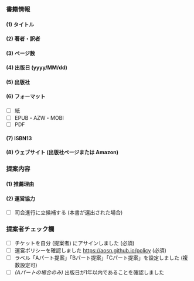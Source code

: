 ### 書籍情報

#### (1) タイトル

#### (2) 著者・訳者

#### (3) ページ数

#### (4) 出版日 (yyyy/MM/dd)

#### (5) 出版社

#### (6) フォーマット

- [ ] 紙
- [ ] EPUB・AZW・MOBI
- [ ] PDF

#### (7) ISBN13

#### (8) ウェブサイト (出版社ページまたは Amazon)

### 提案内容

#### (1) 推薦理由

#### (2) 運営協力

- [ ] 司会進行に立候補する (本書が選出された場合)

### 提案者チェック欄

- [ ] チケットを自分 (提案者) にアサインしました (必須)
- [ ] 運営ポリシーを確認しました https://aosn.github.io/policy (必須)
- [ ] ラベル「Aパート提案」「Bパート提案」「Cパート提案」を設定しました (複数設定可)
- [ ] *(Aパートの場合のみ)* 出版日が1年以内であることを確認しました
